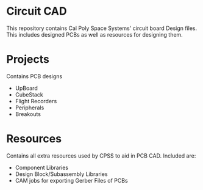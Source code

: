 # Circuit CAD

This repository contains Cal Poly Space Systems' circuit board Design files. This includes designed PCBs as well as resources for designing them. 

# Projects

Contains PCB designs
* UpBoard
* CubeStack
* Flight Recorders
* Peripherals
* Breakouts

# Resources

Contains all extra resources used by CPSS to aid in PCB CAD. Included are: 
* Component Libraries
* Design Block/Subassembly Libraries
* CAM jobs for exporting Gerber Files of PCBs
